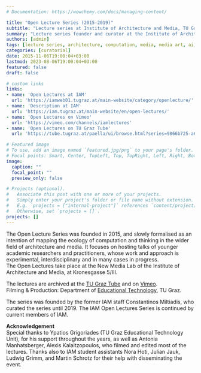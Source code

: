 ```yaml
---
# Documentation: https://wowchemy.com/docs/managing-content/

title: "Open Lecture Series (2015-2019)"
subtitle: "Lecture series at Institute of Architecture and Media, TU Graz"
summary: "Lecture series founder and curator at the Institute of Architecture and Media, TU Graz; 2015-2019"
authors: [admin]
tags: [lecture series, architecture, computation, media, media art, ai, research, dissemination, TU Graz, Graz]
categories: [curatorial]
date: 2015-11-06T19:00:04+03:00
lastmod: 2023-08-06T19:00:04+03:00
featured: false
draft: false

# custom links
links: 
- name: 'Open Lectures at IAM'
  url: 'https://iamweb01.tugraz.at/main-website/category/openlecture/'
- name: 'Description at IAM'
  url: 'https://iam.tugraz.at/main-website/en/open-lectures/'
- name: 'Open Lectures on Vimeo'
  url: 'https://vimeo.com/channels/iamlectures'
- name: 'Open Lectures on TU Graz Tube'
  url: 'https://tube.tugraz.at/paella/ui/browse.html?series=9866b725-a6f2-41ca-8e5c-00879478b22f'

# Featured image
# To use, add an image named `featured.jpg/png` to your page's folder.
# Focal points: Smart, Center, TopLeft, Top, TopRight, Left, Right, BottomLeft, Bottom, BottomRight.
image:
  caption: ""
  focal_point: ""
  preview_only: false

# Projects (optional).
#   Associate this post with one or more of your projects.
#   Simply enter your project's folder or file name without extension.
#   E.g. `projects = ["internal-project"]` references `content/project/deep-learning/index.md`.
#   Otherwise, set `projects = []`.
projects: []
---
```


The Open Lecture Series was founded in 2015, and slowly formalised as an intention of mapping the ecology of computation and thinking in the wider field of architecture and media. It focuses on hosting talks of younger academic researchers and practitioners, whose work and approach is experimental, interdisciplinary and in many cases in progress.  
The Open Lectures take place at the New Media Lab of the Institute of Architecture and Media, at Kronesgasse 5/III.

The lectures are archived at the [TU Graz Tube](https://tube.tugraz.at/paella/ui/browse.html?series=9866b725-a6f2-41ca-8e5c-00879478b22f) and on [Vimeo](https://vimeo.com/channels/iamlectures).  
Filming & Production: Department of [Educational Technology](https://www.tugraz.at/oe/lehr-und-lerntechnologien/home/), TU Graz.

The series was founded by the former IAM staff Constantinos Miltiadis, who curated the series until 2019. The IAM Open Lectures Series is continued by current members of IAM. 

**Acknowledgement**  
Special thanks to Ypatios Grigoriades (TU Graz Educational Technology Unit), for his support throughout the years, as well as Antonia Manhatsberger, Alexis Kalaitzopoulos, who filmed and edited most of the lectures. Thanks also to IAM student assistants Nora Hoti, Julian Jauk, Ludwig Grimm, and Martin Schrotz for their help with disseminating the event. 